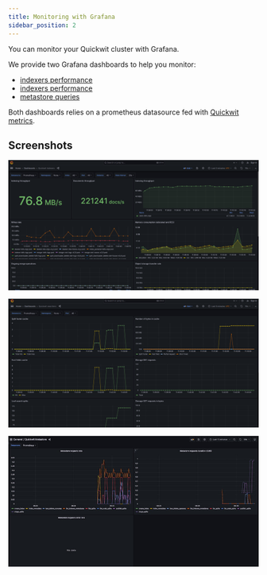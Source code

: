 ```yaml
---
title: Monitoring with Grafana
sidebar_position: 2
---
```


You can monitor your Quickwit cluster with Grafana.

We provide two Grafana dashboards to help you monitor:
- [indexers performance](https://github.com/quickwit-oss/quickwit/blob/main/monitoring/grafana/dashboards/indexers.json)
- [indexers performance](https://github.com/quickwit-oss/quickwit/blob/main/monitoring/grafana/dashboards/searchers.json)
- [metastore queries](https://github.com/quickwit-oss/quickwit/blob/main/monitoring/grafana/dashboards/metastore.json)

Both dashboards relies on a prometheus datasource fed with [Quickwit metrics](../reference/metrics.md).

## Screenshots

![Indexers Grafana Dashboard](../assets/images/screenshot-indexers-grafana-dashboard.png)

![Searchers Grafana Dashboard](../assets/images/screenshot-searchers-grafana-dashboard.png)

![Metastore Grafana Dashboard](../assets/images/screenshot-metastore-grafana-dashboard.png)
